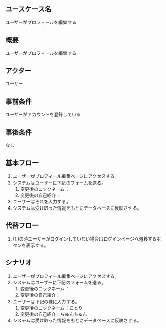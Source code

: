## ユースケース名

ユーザーがプロフィールを編集する

## 概要

ユーザーがプロフィールを編集する

## アクター

ユーザー

## 事前条件

ユーザーがアカウントを登録している

## 事後条件

なし

## 基本フロー

1. ユーザーがプロフィール編集ページにアクセスする。
2. システムはユーザーに下記のフォームを送る。
   1. 変更後のニックネーム：
   2. 変更後の自己紹介：
3. ユーザーはそれを入力する。
4. システムは受け取った情報をもとにデータベースに反映させる。

## 代替フロー

1. (1.)の時ユーザーがログインしていない場合はログインページへ遷移するボタンを表示する。

## シナリオ

1. ユーザーがプロフィール編集ページにアクセスする。
2. システムはユーザーに下記のフォームを送る。
   1. 変更後のニックネーム：
   2. 変更後の自己紹介：
3. ユーザーは下記の様に入力する。
   1. 変更後のニックネーム：ことり
   2. 変更後の自己紹介：ちゅんちゅん
4. システムは受け取った情報をもとにデータベースに反映させる。
